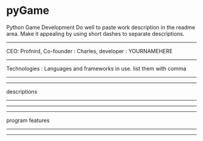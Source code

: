 # pyGame

Python Game Development
Do well to paste work description in the readme area.
Make it appealing by using short dashes to separate descriptions.

-------------------------------------------------

CEO: Profnird,
Co-founder : Charles,
developer : YOURNAMEHERE

-------------------------------------------------

Technologies : Languages and frameworks in use. list them with comma

--------------------------------------------------

---------------------------

descriptions

---------------------------

--------------------------------------------------

---------------------------

program features

---------------------------

--------------------------------------------------